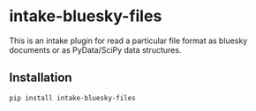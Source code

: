 # intake-bluesky-files

This is an intake plugin for read a particular file format as bluesky documents
or as PyData/SciPy data structures.

## Installation

```
pip install intake-bluesky-files
```
